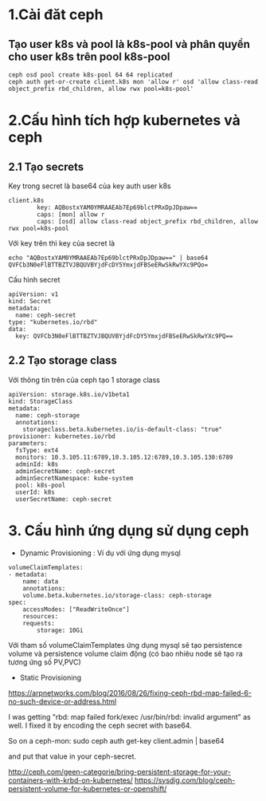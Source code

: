 # 1.Cài đăt ceph

## Tạo user k8s và pool là k8s-pool và phân quyền cho user k8s trên pool k8s-pool
```
ceph osd pool create k8s-pool 64 64 replicated
ceph auth get-or-create client.k8s mon 'allow r' osd 'allow class-read object_prefix rbd_children, allow rwx pool=k8s-pool'
```
# 2.Cấu hình tích hợp kubernetes và ceph

## 2.1 Tạo secrets
Key trong secret là base64 của key auth user k8s
```
client.k8s
        key: AQBostxYAM0YMRAAEAb7Ep69blctPRxDpJDpaw==
        caps: [mon] allow r
        caps: [osd] allow class-read object_prefix rbd_children, allow rwx pool=k8s-pool
```

Với key trên thì key của secret là
```
echo "AQBostxYAM0YMRAAEAb7Ep69blctPRxDpJDpaw==" | base64
QVFCb3N0eFlBTTBZTVJBQUVBYjdFcDY5YmxjdFBSeERwSkRwYXc9PQo=
```

Cấu hình secret 
```
apiVersion: v1
kind: Secret
metadata:
  name: ceph-secret
type: "kubernetes.io/rbd"  
data:
  key: QVFCb3N0eFlBTTBZTVJBQUVBYjdFcDY5YmxjdFBSeERwSkRwYXc9PQ==
```
## 2.2 Tạo storage class
Với thông tin trên của ceph tạo 1 storage class
```
apiVersion: storage.k8s.io/v1beta1
kind: StorageClass
metadata:
  name: ceph-storage
  annotations:
    storageclass.beta.kubernetes.io/is-default-class: "true" 
provisioner: kubernetes.io/rbd
parameters:
  fsType: ext4
  monitors: 10.3.105.11:6789,10.3.105.12:6789,10.3.105.130:6789
  adminId: k8s
  adminSecretName: ceph-secret
  adminSecretNamespace: kube-system
  pool: k8s-pool
  userId: k8s
  userSecretName: ceph-secret
```

# 3. Cấu hình ứng dụng sử dụng ceph
- Dynamic Provisioning : Ví dụ với ứng dụng mysql 
```
volumeClaimTemplates:
- metadata:
    name: data
    annotations:
    volume.beta.kubernetes.io/storage-class: ceph-storage
spec:
    accessModes: ["ReadWriteOnce"]
    resources:
    requests:
        storage: 10Gi   
```
Với tham số volumeClaimTemplates  ứng dụng mysql sẽ tạo persistence volume và persistence volume claim động 
(có bao nhiêu node sẽ tạo ra tương ứng số PV,PVC)

- Static Provisioning

https://arpnetworks.com/blog/2016/08/26/fixing-ceph-rbd-map-failed-6-no-such-device-or-address.html

I was getting "rbd: map failed fork/exec /usr/bin/rbd: invalid argument" as well. I fixed it by encoding the ceph secret with base64.

So on a ceph-mon:
sudo ceph auth get-key client.admin | base64

and put that value in your ceph-secret.


http://ceph.com/geen-categorie/bring-persistent-storage-for-your-containers-with-krbd-on-kubernetes/
https://sysdig.com/blog/ceph-persistent-volume-for-kubernetes-or-openshift/